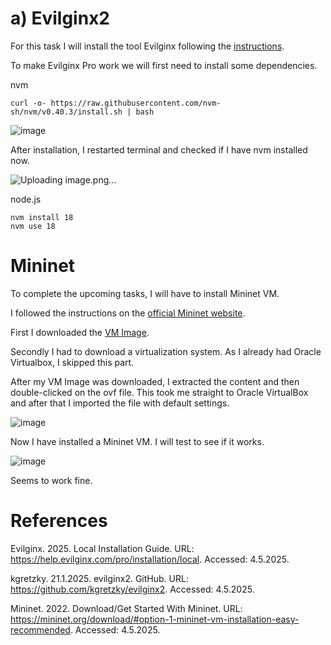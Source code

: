 # a) Evilginx2
For this task I will install the tool Evilginx following the [instructions](https://help.evilginx.com/pro/installation/local).

To make Evilginx Pro work we will first need to install some dependencies.

nvm

    curl -o- https://raw.githubusercontent.com/nvm-sh/nvm/v0.40.3/install.sh | bash

![image](https://github.com/user-attachments/assets/004e50ac-3ad1-4b78-b95e-a049b9f43a73)

After installation, I restarted terminal and checked if I have nvm installed now.

![Uploading image.png…]()


node.js

    nvm install 18
    nvm use 18



# Mininet
To complete the upcoming tasks, I will have to install Mininet VM.

I followed the instructions on the [official Mininet website](https://mininet.org/download/#option-1-mininet-vm-installation-easy-recommended).

First I downloaded the [VM Image](https://github.com/mininet/mininet/releases/download/2.3.0/mininet-2.3.0-210211-ubuntu-20.04.1-legacy-server-amd64-ovf.zip).

Secondly I had to download a virtualization system. As I already had Oracle Virtualbox, I skipped this part.

After my VM Image was downloaded, I extracted the content and then double-clicked on the ovf file. This took me straight to Oracle VirtualBox and after that I imported the file with default settings.

![image](https://github.com/user-attachments/assets/716e28fb-aac3-4e55-87ea-c64a9d37b6a5)

Now I have installed a Mininet VM. I will test to see if it works.

![image](https://github.com/user-attachments/assets/d39ff571-981b-4730-a278-584718591009)

Seems to work fine.


# References

Evilginx. 2025. Local Installation Guide. URL: https://help.evilginx.com/pro/installation/local. Accessed: 4.5.2025.

kgretzky. 21.1.2025. evilginx2. GitHub. URL: https://github.com/kgretzky/evilginx2. Accessed: 4.5.2025.

Mininet. 2022. Download/Get Started With Mininet. URL: https://mininet.org/download/#option-1-mininet-vm-installation-easy-recommended. Accessed: 4.5.2025.

